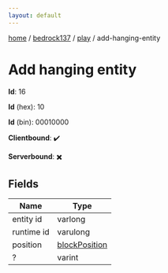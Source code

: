 ```yaml
---
layout: default
---
```


[home](/)  /  [bedrock137](/protocol/bedrock137)  /  [play](/protocol/bedrock137/play)  /  add-hanging-entity

# Add hanging entity

**Id**: 16

**Id** (hex): 10

**Id** (bin): 00010000

**Clientbound**: ✔️

**Serverbound**: ✖️

## Fields

Name | Type
---|---
entity id | varlong
runtime id | varulong
position | [blockPosition](/protocol/bedrock137/types/block-position)
? | varint

